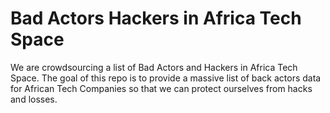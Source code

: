 # Bad Actors Hackers in Africa Tech Space
We are crowdsourcing a list of Bad Actors and Hackers in Africa Tech Space. 
The goal of this repo is to provide a massive list of back actors data for African Tech Companies so that we can protect ourselves from hacks and losses. 
